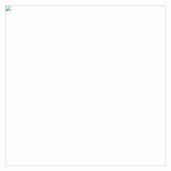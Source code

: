 <img align="right" src="https://i.pinimg.com/originals/21/11/61/21116158daaeb1459b4ec0758505e1ad.gif" width="500" /> 
